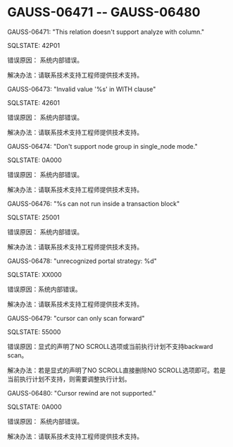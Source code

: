 # GAUSS-06471 -- GAUSS-06480

GAUSS-06471: "This relation doesn't support analyze with column."

SQLSTATE: 42P01

错误原因： 系统内部错误。

解决办法：请联系技术支持工程师提供技术支持。

GAUSS-06473: "Invalid value '%s' in WITH clause"

SQLSTATE: 42601

错误原因： 系统内部错误。

解决办法：请联系技术支持工程师提供技术支持。

GAUSS-06474: "Don't support node group in single\_node mode."

SQLSTATE: 0A000

错误原因： 系统内部错误。

解决办法：请联系技术支持工程师提供技术支持。

GAUSS-06476: "%s can not run inside a transaction block"

SQLSTATE: 25001

错误原因： 系统内部错误。

解决办法：请联系技术支持工程师提供技术支持。

GAUSS-06478: "unrecognized portal strategy: %d"

SQLSTATE: XX000

错误原因：系统内部错误。

解决办法：请联系技术支持工程师提供技术支持。

GAUSS-06479: "cursor can only scan forward"

SQLSTATE: 55000

错误原因：显式的声明了NO SCROLL选项或当前执行计划不支持backward scan。

解决办法：若是显式的声明了NO SCROLL直接删除NO SCROLL选项即可。若是当前执行计划不支持，则需要调整执行计划。

GAUSS-06480: "Cursor rewind are not supported."

SQLSTATE: 0A000

错误原因： 系统内部错误。

解决办法：请联系技术支持工程师提供技术支持。

